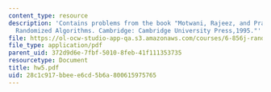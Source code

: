 ```yaml
---
content_type: resource
description: 'Contains problems from the book "Motwani, Rajeez, and Prabhakar Raghavan.
  Randomized Algorithms. Cambridge: Cambridge University Press,1995."'
file: https://ol-ocw-studio-app-qa.s3.amazonaws.com/courses/6-856j-randomized-algorithms-fall-2002/28c1c917bbeee6cd5b6a800615975765_hw5.pdf
file_type: application/pdf
parent_uid: 372d9d6e-7fbf-5010-8feb-41f111353735
resourcetype: Document
title: hw5.pdf
uid: 28c1c917-bbee-e6cd-5b6a-800615975765
---
```


